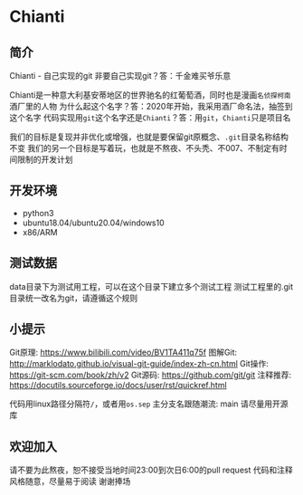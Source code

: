 # Chianti

## 简介
Chianti - 自己实现的git
非要自己实现git？答：千金难买爷乐意

Chianti是一种意大利基安蒂地区的世界驰名的红葡萄酒，同时也是漫画`名侦探柯南`酒厂里的人物
为什么起这个名字？答：2020年开始，我采用酒厂命名法，抽签到这个名字
代码实现用`git`这个名字还是`Chianti`？答：用`git`，`Chianti`只是项目名

我们的目标是复现并非优化或增强，也就是要保留git原概念、`.git`目录名称结构不变
我们的另一个目标是写着玩，也就是不熬夜、不头秃、不007、不制定有时间限制的开发计划

## 开发环境
- python3
- ubuntu18.04/ubuntu20.04/windows10
- x86/ARM

## 测试数据
data目录下为测试用工程，可以在这个目录下建立多个测试工程
测试工程里的.git目录统一改名为git，请遵循这个规则

## 小提示
Git原理: https://www.bilibili.com/video/BV1TA411q75f
图解Git: http://marklodato.github.io/visual-git-guide/index-zh-cn.html
Git操作: https://git-scm.com/book/zh/v2
Git源码: https://github.com/git/git
注释推荐: https://docutils.sourceforge.io/docs/user/rst/quickref.html

代码用linux路径分隔符`/`，或者用`os.sep`
主分支名跟随潮流: main
请尽量用开源库

## 欢迎加入
请不要为此熬夜，恕不接受当地时间23:00到次日6:00的pull request
代码和注释风格随意，尽量易于阅读
谢谢捧场